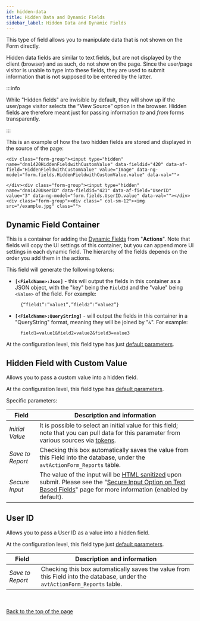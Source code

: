 ```yaml
---
id: hidden-data
title: Hidden Data and Dynamic Fields
sidebar_label: Hidden Data and Dynamic Fields
---
```


This type of field allows you to manipulate data that is not shown on the Form directly.

Hidden data fields are similar to text fields, but are not displayed by the client (browser) and as such, do not show on the page. Since the user/page visitor is unable to type into these fields, they are used to submit information that is not supposed to be entered by the latter.

:::info

While "Hidden fields" are invisible by default, they will show up if the user/page visitor selects the “View Source” option in the browser. Hidden fields are therefore meant just for passing information *to* and *from* forms transparently.

:::

This is an example of how the two hidden fields are stored and displayed in the source of the page:

    <div class="form-group"><input type="hidden" name="dnn1420HiddenFieldwithCustomValue" data-fieldid="420" data-af-field="HiddenFieldwithCustomValue" value="Image" data-ng-model="form.fields.HiddenFieldwithCustomValue.value" data-val="">

    </div><div class="form-group"><input type="hidden" name="dnn1420UserID" data-fieldid="421" data-af-field="UserID" value="3" data-ng-model="form.fields.UserID.value" data-val=""></div><div class="form-group"><div class=" col-sm-12"><img src="/example.jpg" class="">


## Dynamic Field Container

This is a container for adding the <a href="https://learn.plantanapp.com/docs/category/dynamic-fields" target="_blank">Dynamic Fields</a> from "**Actions**". Note that fields will copy the UI settings of this container, but you can append more UI settings in each dynamic field. The hierarchy of the fields depends on the order you add them in the actions.

This field will generate the following tokens:
- **`[<FieldName>:Json]`** - this will output the fields in this container as a JSON object, with the "key" being the `FieldId` and the "value" being `<Value>` of the field. For example:

        {“field1”:”value1”,”field2”:”value2”}

- **`[<FieldName>:QueryString]`** - will output the fields in this container in a "QueryString" format, meaning they will be joined by "`&`". For example:

        field1=value1&field2=value2&field3=value3

At the configuration level, this field type has just <a href="https://learn.plantanapp.com/docs/modules/fields-overview-and-settings#common-parameters" target="_blank">default parameters</a>.


## Hidden Field with Custom Value

Allows you to pass a custom value into a hidden field.

At the configuration level, this field type has <a href="https://learn.plantanapp.com/docs/modules/fields-overview-and-settings#common-parameters" target="_blank">default parameters</a>.

Specific parameters:

| Field | Description and information |
| ----- | --------------------------- |
| *Initial Value* | It is possible to select an initial value for this field; note that you can pull data for this parameter from various sources via <a href="https://learn.plantanapp.com/docs/tokens/custom-tokens-and-namespaces">tokens</a>. |
| *Save to Report* | Checking this box automatically saves the value from this Field into the database, under the `avtActionForm_Reports` table. |
| *Secure Input* |The value of the input will be [HTML sanitized](https://en.wikipedia.org/wiki/HTML_sanitization) upon submit. Please see the "<a href="https://learn.plantanapp.com/docs/modules/secure-input" target="_blank">Secure Input Option on Text Based Fields</a>" page for more information (enabled by default).|

## User ID

Allows you to pass a User ID as a value into a hidden field.

At the configuration level, this field type just <a href="https://learn.plantanapp.com/docs/modules/fields-overview-and-settings#common-parameters" target="_blank">default parameters</a>.

| Field | Description and information |
| ----- | --------------------------- |
| *Save to Report* | Checking this box automatically saves the value from this Field into the database, under the `avtActionForm_Reports` table. |

<br /><br /><a href="#top">Back to the top of the page</a>
